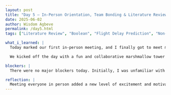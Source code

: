 ```yaml
---
layout: post
title: "Day 5 – In-Person Orientation, Team Bonding & Literature Review"
date: 2025-06-02
author: Wisdom Agbeve
permalink: /day5.html
tags: ["Literature Review", "Boolean", "Flight Delay Prediction", "Non-deterministic", "Dependent Variable", "Independent Variable"]

what_i_learned: |
  Today marked our first in-person meeting, and I finally got to meet my Faculty Mentor, Dr. Kofi Nyarko, my Graduate Mentor, Abiola Olayinka Ajala, and the rest of the intern cohort. The in-person orientation was insightful — we were introduced to the goals of the CEAMLS Summer Research Program and learned how to position ourselves for success throughout the experience.

  We kicked off the day with a fun and collaborative marshmallow tower challenge, which helped build team chemistry. Afterward, we met with Abiola to officially start our research project. We began with the literature review phase, where I was assigned to gather articles related to: "Flight Delay Prediction," "Weather-Related Flight Delays," "Explainable AI in Aviation," and "Explainable AI for Flight Prediction." I also got hands-on experience refining my search using Boolean logic on both my university’s research portal and Google Scholar.

blockers: |
  There were no major blockers today. Initially, I was unfamiliar with the term “non-deterministic research,” but I was able to understand it better after the morning orientation.

reflection: |
  Meeting everyone in person added a new level of excitement and motivation. I felt energized by the team bonding activities and now have a clearer sense of direction for our research. I also practiced using Boolean operators effectively while conducting my literature review, which boosted both the speed and relevance of my search results.
---
```

